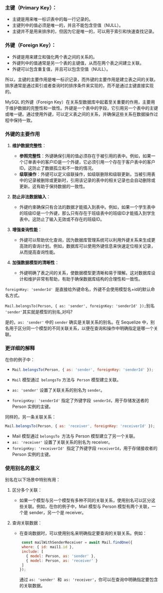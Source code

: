 

### 主键（Primary Key）：

- 主键是用来唯一标识表中的每一行记录的。
- 主键列中的值必须是唯一的，并且不能包含空值（NULL）。
- 主键并不是用来排序的，但因为它是唯一的，可以用于索引和快速查找记录。

### 外键（Foreign Key）：

- 外键是用来建立和强化两个表之间的关系的。
- 外键列中的值通常是另一个表的主键值，从而在两个表之间建立关联。
- 外键可以包含重复值，并且可以包含空值（NULL）。

所以，主键的主要作用是唯一标识记录，而外键的主要作用是建立表之间的关联。排序通常是通过索引或者查询时的排序条件来实现的，而不是通过主键直接实现的。

MySQL 的外键（Foreign Key）在关系型数据库中起着至关重要的作用，主要用于维护数据的完整性和一致性。外键是一个表中的字段，它引用另一个表中的主键或唯一键。通过使用外键，可以定义表之间的关系，并确保这些关系在数据操作过程中保持一致。





### 外键的主要作用

1. **维护数据完整性**：
   - **参照完整性**：外键确保引用的值必须存在于被引用的表中。例如，如果一个订单表中的客户ID是一个外键，它必须引用一个存在于客户表中的客户ID。这防止了数据孤立和不一致的情况。
   - **级联操作**：外键可以定义级联操作，如级联删除和级联更新。当被引用表中的记录被删除或更新时，引用该记录的表中的相关记录也会自动删除或更新。这有助于保持数据的一致性。

2. **防止非法数据输入**：
   - 外键约束确保只有合法的数据才能插入到表中。例如，如果一个学生表中的班级ID是一个外键，那么只有存在于班级表中的班级ID才能插入到学生表中。这防止了输入无效或不存在的班级ID。

3. **增强查询性能**：
   - 外键可以帮助优化查询，因为数据库管理系统可以利用外键关系来生成更高效的查询计划。例如，数据库可以使用外键信息来快速定位相关记录，从而提高查询性能。

4. **加强数据模型的清晰性**：
   - 外键明确了表之间的关系，使数据模型更清晰和易于理解。这对数据库设计和维护非常有帮助，有助于确保数据库结构的合理性和一致性。





`foreignKey: 'senderId' `是直接给外键命名，外键不会使用模型名+id的默认命名方式。

`Mail.belongsTo(Person, { as: 'sender', foreignKey: 'senderId' });`别名` 'sender'`其实就是模型的别名,对吗?



是的，`as: 'sender'` 中的 `sender` 确实是关联关系的别名。在 Sequelize 中，别名用于区分同一个模型的不同关联关系，以便在查询和操作中明确指定是哪一个关联。

### 更详细的解释

在你的例子中：


- ```js
  Mail.belongsTo(Person, { as: 'sender', foreignKey: 'senderId' });
  ```

- `Mail` 模型通过` belongsTo` 方法与` Person` 模型建立关联。


- `as: 'sender'` 设置了关联关系的别名为 `sender`。
- `foreignKey: 'senderId'` 指定了外键字段` senderId`，用于存储发送者的 Person 实例的主键。

同样的，另一条关联关系：

```javascript
Mail.belongsTo(Person, { as: 'receiver', foreignKey: 'receiverId' });
```


- Mail 模型通过 `belongsTo `方法与 Person 模型建立了另一个关联。
- `as: 'receiver'` 设置了关联关系的别名为 receiver。
- `foreignKey: 'receiverId' `指定了外键字段 `receiverId`，用于存储接收者的 Person 实例的主键。

### 使用别名的意义

别名在以下场景中特别有用：

1. 区分多个关联：

   - 如果一个模型与另一个模型有多种不同的关联关系，使用别名可以区分这些关联。例如，在你的例子中，Mail 模型与 Person 模型有两个关联，一个是 sender，另一个是 receiver。

2. 查询关联数据：

   - 在查询数据时，可以使用别名来明确指定要查询的关联关系。例如：

     ```js
      const mailWithSenderReceiver = await Mail.findOne({
      where: { id: mail1.id },
      include: [
        { model: Person, as: 'sender' },
        { model: Person, as: 'receiver' }
      ]
     });
     ```

     通过 `as: 'sender' `和` as: 'receiver'`，你可以在查询中明确指定要包含的关联数据。

   

   

   





